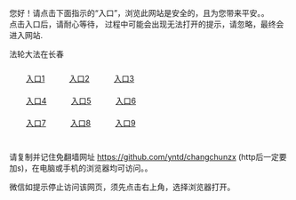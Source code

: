 您好！请点击下面指示的“入口”，浏览此网站是安全的，且为您带来平安。。 <br/>
点击入口后，请耐心等待， 过程中可能会出现无法打开的提示，请忽略，最终会进入网站. </br>

法轮大法在长春<br/>
<div style="padding:10px"><a style="margin:20px" target="_blank" href="https://dao52apu4v8fv.cloudfront.net/2Qpsp?tthwcqwx" id="ccLink1" rel="nofollow">入口1</a> <a target="_blank" style="margin:20px" href="https://d2tcdhl6b7wyan.cloudfront.net/2Qpsp?oclidrn" id="ccLink2" rel="nofollow">入口2</a> <a style="margin:20px" target="_blank" href="https://d252u1neeoy400.cloudfront.net/2Qpsp?fscvsssd" id="ccLink3" rel="nofollow">入口3</a></div>

<div style="padding:10px" ><a style="margin:20px" target="_blank" href="https://dao52apu4v8fv.cloudfront.net/2Qpsp?tthwcqwx" id="ccLink4" rel="nofollow">入口4</a> <a style="margin:20px" href="https://d2tcdhl6b7wyan.cloudfront.net/2Qpsp?oclidrn" target="_blank" id="ccLink5" rel="nofollow">入口5</a> <a style="margin:20px" href="https://d252u1neeoy400.cloudfront.net/2Qpsp?fscvsssd" target="_blank" id="ccLink6" rel="nofollow">入口6</a></div>

<div style="padding:10px"><a style="margin:20px" target="_blank" href="https://dao52apu4v8fv.cloudfront.net/2Qpsp?tthwcqwx" id="ccLink7" rel="nofollow">入口7</a> <a style="margin:20px" href="https://d2tcdhl6b7wyan.cloudfront.net/2Qpsp?oclidrn" target="_blank" id="ccLink8" rel="nofollow">入口8</a> <a style="margin:20px" target="_blank" href="https://d252u1neeoy400.cloudfront.net/2Qpsp?fscvsssd" id="ccLink9" rel="nofollow">入口9</a></div>

<br/>



请复制并记住免翻墙网址 https://github.com/yntd/changchunzx (http后一定要加s)，在电脑或手机的浏览器均可访问。。<br/>

微信如提示停止访问该网页，须先点击右上角，选择浏览器打开。
